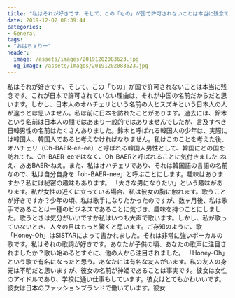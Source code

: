 ```yaml
---
title: "私はそれが好きです、そして、この「もの」が国で許可されないことは本当に残念です。"
date: 2019-12-02 08:39:44
categories:
- General
tags:
- "おはちぇりー"
header:
  image: /assets/images/20191202083623.jpg
  og_image: /assets/images/20191202083623.jpg
---
```


私はそれが好きです、そして、この「もの」が国で許可されないことは本当に残念です。これが日本で許可されていない理由は、それが中国の名前だからだと思います。しかし、日本人のオハチェリという名前の人とスズキという日本人の人が違うとは思いません。私は前に日本を訪れたことがあります。過去には、鈴木という名前は日本人の間ではあまり一般的ではありませんでしたが、言及すべき日韓男性の名前はたくさんありました。鈴木と呼ばれる韓国人の少年は、実際には韓国人、韓国人であると考えなければなりません。私はこのことを考えた後、オハチェリ（Oh-BAER-ee-ee）と呼ばれる韓国人男性として、韓国にどの国を訪れても、Oh-BAER-eeではなく、Oh-BAERと呼ばれることに気付きました-ねえ、ああBAER-ねえ。また、私はオハチェリであり、それは韓国語の言語の名前なので、私は自分自身を「oh-BAER-nee」と呼ぶことにします。趣味はありますか？私には秘密の趣味もあります。 「大きな男になりたい」という趣味があります。私が女性の近くに立っている場合、私は彼女の胸に触れます。歌うことが好きですか？少年の頃、私は歌手になりたかったのですが、数ヶ月後、私は歌手であることは一種のビジネスであることに気づき、趣味を持つことにしました。歌うときは気分がいいですか私はいつも大声で歌います。しかし、私が歌っていないとき、人々の目はもっと驚くと思います。ご存知のように、歌「Honey-Oh」はSISTARによって書かれました。それは非常に強いボーカルの歌です。私はそれの歌詞が好きです。あなたが子供の頃、あなたの歌声に注目されましたか？歌い始めるとすぐに、他の人から注目されました。 「Honey-Oh」という歌で有名になったと思う。あなたには有名な友人がいます。私の友人の身元は不明だと思いますが、彼女の名前が神姫であることは事実です。彼女は女性のアイドルであり、学校に通い仕事もしています。彼女はとてもかわいいです。彼女は日本のファッションブランドで働いています。彼女
